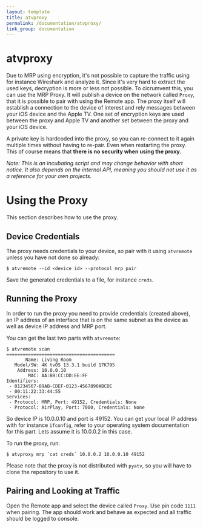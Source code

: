 ```yaml
---
layout: template
title: atvproxy
permalink: /documentation/atvproxy/
link_group: documentation
---
```

# atvproxy
Due to MRP using encryption, it's not possible to capture the traffic using
for instance Wireshark and analyze it. Since it's very hard to extract the
used keys, decryption is more or less not possible. To cicrumvent this, you
can use the MRP Proxy. It will publish a device on the network called `Proxy`,
that it is possible to pair with using the Remote app. The proxy itself will
establish a connection to the device of interest and rely messages between
your iOS device and the Apple TV. One set of encryption keys are used between
the proxy and Apple TV and another set between the proxy and your iOS device.

A private key is hardcoded into the proxy, so you can re-connect to it again
multiple times without having to re-pair. Even when restarting the proxy. This
of course means that **there is no security when using the proxy**.

*Note: This is an incubating script and may change behavior with short notice.
It also depends on the internal API, meaning you should not use it as a
reference for your own projects.*

# Using the Proxy

This section describes how to use the proxy.

## Device Credentials

The proxy needs credentials to your device, so pair with it using `atvremote`
unless you have not done so already:

```shell
$ atvremote --id <device id> --protocol mrp pair
```

Save the generated credentials to a file, for instance `creds`.

## Running the Proxy

In order to run the proxy you need to provide credentials (created above), an
IP address of an interface that is on the same subnet as the device as well as
device IP address and MRP port.

You can get the last two parts with `atvremote`:

```shell
$ atvremote scan
========================================
       Name: Living Room
   Model/SW: 4K tvOS 13.3.1 build 17K795
    Address: 10.0.0.10
        MAC: AA:BB:CC:DD:EE:FF
Identifiers:
 - 01234567-89AB-CDEF-0123-4567890ABCDE
 - 00:11:22:33:44:55
Services:
 - Protocol: MRP, Port: 49152, Credentials: None
 - Protocol: AirPlay, Port: 7000, Credentials: None
```

So device IP is 10.0.0.10 and port is 49152. You can get your local IP address
with for instance `ifconfig`, refer to your operating system documentation for
this part. Lets assume it is 10.0.0.2 in this case.

To run the proxy, run:

```shell
$ atvproxy mrp `cat creds` 10.0.0.2 10.0.0.10 49152
```

Please note that the proxy is not distributed with `pyatv`, so you will have
to clone the repository to use it.

## Pairing and Looking at Traffic

Open the Remote app and select the device called `Proxy`. Use pin code `1111`
when pairing. The app should work and behave as expected and all traffic
should be logged to console.
